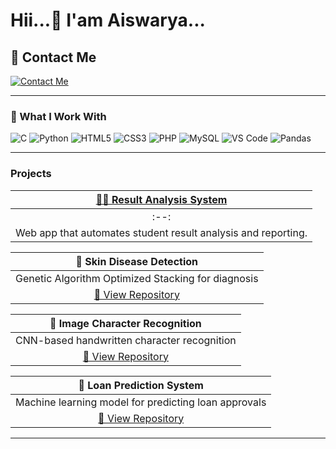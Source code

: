 # Hii...👋 I'am Aiswarya...

<!--
**Aiswaryav-123/Aiswaryav-123** is a ✨ _special_ ✨ repository because its `README.md` (this file) appears on your GitHub profile.

Here are some ideas to get you started:

- 🔭 I’m currently working on ...
- 🌱 I’m currently learning ...
- 👯 I’m looking to collaborate on ...
- 🤔 I’m looking for help with ...
- 💬 Ask me about ...
- 📫 How to reach me: ...
- 😄 Pronouns: ...
- ⚡ Fun fact: ...
-->
## 🔗 Contact Me

[![Contact Me](https://img.shields.io/badge/Contact%20Me-Email-blue?style=for-the-badge&logo=gmail)](mailto:aiswaryav7902@gmail.com)

---
### 🌟 What I Work With

![C](https://img.shields.io/badge/C-00599C?style=for-the-badge&logo=c&logoColor=white)
![Python](https://img.shields.io/badge/Python-3776AB?style=for-the-badge&logo=python&logoColor=white)
![HTML5](https://img.shields.io/badge/HTML5-E34F26?style=for-the-badge&logo=html5&logoColor=white)
![CSS3](https://img.shields.io/badge/CSS3-1572B6?style=for-the-badge&logo=css3&logoColor=white)
![PHP](https://img.shields.io/badge/PHP-777BB4?style=for-the-badge&logo=php&logoColor=white)
![MySQL](https://img.shields.io/badge/MySQL-4479A1?style=for-the-badge&logo=mysql&logoColor=white)
![VS Code](https://img.shields.io/badge/VS%20Code-007ACC?style=for-the-badge&logo=visualstudiocode&logoColor=white)
![Pandas](https://img.shields.io/badge/Pandas-150458?style=for-the-badge&logo=pandas&logoColor=white)

---
### Projects


| [🔗🔹 **Result Analysis System**](https://github.com/Aiswaryav-123/Project-RAS) |
|:--:|
|:--:|
| Web app that automates student result analysis and reporting. |


| 🔹 **Skin Disease Detection** |
|:--:|
| Genetic Algorithm Optimized Stacking for diagnosis |
| [🔗 View Repository](https://github.com/yourusername/skin-disease-detection) |

| 🔹 **Image Character Recognition** |
|:--:|
| CNN-based handwritten character recognition |
| [🔗 View Repository](https://github.com/yourusername/image-character-recognition) |

| 🔹 **Loan Prediction System** |
|:--:|
| Machine learning model for predicting loan approvals |
| [🔗 View Repository](https://github.com/yourusername/loan-prediction) |

---




